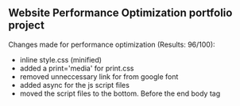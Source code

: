 ## Website Performance Optimization portfolio project

Changes made for performance optimization (Results: 96/100):

- inline style.css (minified)
- added a print='media' for print.css
- removed unneccessary link for from google font
- added async for the js script files
- moved the script files to the bottom. Before the end body tag
